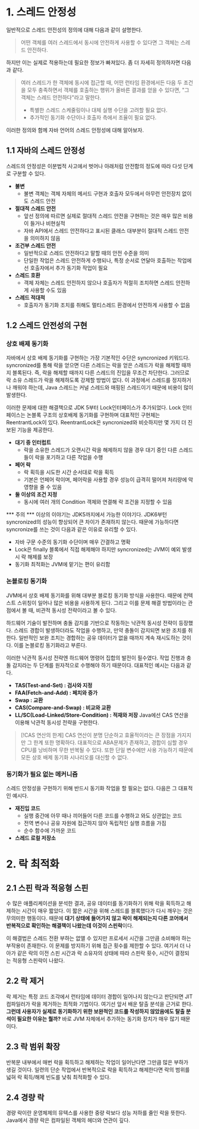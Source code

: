 # 1. 스레드 안정성
일반적으로 스레드 안전성의 정의에 대해 다음과 같이 설명한다.
> 어떤 객체를 여러 스레드에서 동시에 안전하게 사용할 수 있다면 그 객체는 스레드 안전하다.

하지만 이는 실제로 적용하는데 필요한 정보가 빠져있다. 좀 더 자세히 정의하자면 다음과 같다.
> 여러 스레드가 한 객체에 동시에 접근할 때, 어떤 런타임 환경에서든 다음 두 조건을 모두 충족하면서
> 객체를 호출하는 행위가 올바른 결과를 얻을 수 있다면, "그 객체는 스레드 안전하다"라고 말한다.
> - 특별한 스레드 스케줄링이나 대체 실행 수단을 고려할 필요 없다.
> - 추가적인 동기화 수단이나 호출자 측에서 조율이 필요 없다.

이러한 정의와 함께 자바 언어의 스레드 안정성에 대해 알아보자.
## 1.1 자바의 스레드 안정성
스레드의 안정성은 이분법적 사고에서 벗어나 아래처럼 안전함의 정도에 따라 다섯 단계로 구분할 수 있다.
- **불변**
	- 불변 객체는 객체 자체의 메서드 구현과 호출자 모두에서 아무런 안전장치 없이도 스레드 안전
- **절대적 스레드 안전**
	- 앞선 정의에 따르면 실제로 절대적 스레드 안전을 구현하는 것은 매우 많은 비용이 들거나 비현실적
	- 자바 API에서 스레드 안전하다고 표시된 클래스 대부분이 절대적 스레드 안전을 의미하지 않음
- **조건부 스레드 안전**
	- 일반적으로 스레드 안전하다고 말할 때의 안전 수준을 의미
	- 단일한 작업은 스레드 안전하게 수행되나, 특정 순서로 연달아 호출하는 작업에선 호출자에서 추가 동기화 작업이 필요
- **스레드 호환**
	- 객체 자체는 스레드 안전하지 않으나 호출자가 적절히 조치하면 스레드 안전하게 사용할 수도 있음 
- **스레드 적대적**
	- 호출자가 동기화 조치를 취해도 멀티스레드 환경에서 안전하게 사용할 수 없음

## 1.2 스레드 안전성의 구현
### 상호 배제 동기화
자바에서 상호 배제 동기화를 구현하는 가장 기본적인 수단은 syncronized 키워드다.
syncronized를 통해 락을 얻으면 다른 스레드는 락을 얻은 스레드가 락을 해제할 때까지 블록된다. 
즉, 락을 해제할 때까지 다른 스레드의 진입을 무조건 차단한다. 그러므로 락 소유 스레드가 락을 해제하도록 강제할 방법이 없다.
이 과정에서 스레드를 정지하거나 깨워야 하는데, Java 스레드는 커널 스레드와 매핑된 스레드이기 때문에 비용이 많이 발생한다. 

이러한 문제에 대한 해결책으로 JDK 5부터 Lock인터페이스가 추가되었다.
Lock 인터페이스는 논블록 구조의 상호배제 동기화를 구현하며 대표적인 구현체는 ReentrantLock이 있다.
ReentrantLock은 syncronized와 비슷하지만 몇 가지 더 진보된 기능을 제공한다.
- **대기 중 인터럽트**
	- 락을 소유한 스레드가 오랜시간 락을 해제하지 않을 경우 대기 중인 다른 스레드들이 락을 포기하고 다른 작업을 수행
- **페어 락**
	- 락 획득을 시도한 시간 순서대로 락을 획득
	- 기본은 언페어 락이며, 페어락을 사용할 경우 성능이 급격히 떨어져 처리량에 악영향을 줄 수 있음
- **둘 이상의 조건 지정**
	- 동시에 여러 개의 Condition 객체와 연결해 락 조건을 지정할 수 있음

*** 주의 ***
이상의 이야기는 JDK5까지에서 가능한 이야기다. JDK6부턴 syncronized의 성능이 향상되어 큰 차이가 존재하지 않는다.
때문에 가능하다면 syncronize를 쓰는 것이 다음과 같은 이유로 유리할 수 있다.
- 자바 구문 수준의 동기화 수단이며 매우 간결하고 명확
- Lock은 finally 블록에서 직접 해제해야 하지만 syncronized는 JVM이 예외 발생 시 락 해제를 보장
- 동기화 최적화는 JVM에 맡기는 편이 유리함
### 논블로킹 동기화
JVM에서 상호 배제 동기화를 위해 대부분 블로킹 동기화 방식을 사용한다.
때문에 컨텍스트 스위칭이 일어나 많은 비용을 사용하게 된다.
그리고 이를 문제 해결 방법이라는 관점에서 볼 때, 비관적 동시성 전략이라고 볼 수 있다.

하드웨어 기술이 발전하며 충돌 감지를 기반으로 작동하는 낙관적 동시성 전략이 등장했다.
스레드 경합이 발생하더라도 작업을 수행하고, 만약 충돌이 감지되면 보완 조치를 취한다.
일반적인 보완 조치는 경합하는 공유 데이터가 없을 때까지 계속 재시도하는 것이다. 
이를 논블로킹 동기화라고 부른다. 

이러한 낙관적 동시성 전략엔 하드웨어 명령어 집합의 발전이 필수였다.
작업 진행과 충돌 감지라는 두 단계를 원자적으로 수행해야 하기 때문이다. 
대표적인 예시는 다음과 같다.
- **TAS(Test-and-Set) : 검사와 지정**
- **FAA(Fetch-and-Add) : 페치와 증가**
- **Swap : 교환**
- **CAS(Compare-and-Swap) : 비교와 교환**
- **LL/SC(Load-Linked/Store-Condition) : 적재와 저장**
Java에선 CAS 연산을 이용해 낙관적 동시성 전략을 구현한다.
>[!CAS 연산의 한계]
>CAS 연산이 분명 단순하고 효율적이라는 큰 장점을 가지지만 그 한계 또한 명확하다.
>대표적으로 ABA문제가 존재하고, 경합이 심할 경우 CPU를 낭비하며 무한 반복될 수 있다.
>또한 단일 변수에만 사용 가능하기 때문에 모든 상호 배제 동기화 시나리오를 대신할 수 없다.

### 동기화가 필요 없는 메커니즘
스레드 안정성을 구현하기 위해 반드시 동기화 작업을 할 필요는 없다. 다음은 그 대표적인 예시다.
- **재진입 코드**
	- 실행 중간에 아무 때나 끼어들어 다른 코드를 수행하고 와도 상관없는 코드
	- 전역 변수나 공유 자원에 접근하지 않아 독립적인 실행 흐름을 가짐
	- 순수 함수에 가까운 코드
- **스레드 로컬 저장소**
# 2. 락 최적화
## 2.1 스핀 락과 적응형 스핀
수 많은 애플리케이션을 분석한 결과, 공유 데이터를 동기화하기 위해 락을 획득하고 해제하는 시간이 매우 짧았다.
이 짧은 시간을 위해 스레드를 블록했다가 다시 깨우는 것은 무의미한 행동이다.
때문에 **대기 상태에 들어가지 않고 락이 해제되는지 다른 코어에서 반복적으로 확인하는 해결책이 나왔는데 이것이 스핀락**이다. 

이 해결법은 스레드 전환 부하는 없앨 수 있지만 프로세서 시간을 그만큼 소비해야 하는 부작용이 존재한다.
이 문제를 방지하기 위해 접근 횟수를 제한할 수 있다.
여기서 더 나아가 같은 락의 이전 스핀 시간과 락 소유자의 상태에 따라 스핀락 횟수, 시간이 결정되는 적응형 스핀락이 나왔다. 

## 2.2 락 제거
락 제거는 특정 코드 조각에서 런타임에 데이터 경합이 일어나지 않는다고 판단되면 JIT 컴파일러가 락을 제거하는 최적화 기법이다.
여기선 앞서 배운 탈출 분석을 근거로 한다. 
**그런데 사용자가 실제로 동기화하기 위한 보완적인 코드를 작성하지 않았음에도 탈출 분석이 필요한 이유는 뭘까?**
바로 JVM 자체에서 추가하는 동기화 장치가 매우 많기 때문이다.

## 2.3 락 범위 확장
반복문 내부에서 매번 락을 획득하고 해제하는 작업이 일어난다면 그만큼 많은 부하가 생길 것이다. 
일련의 단순 작업에서 반복적으로 락을 획득하고 해제한다면 락의 범위를 넓혀 락 획득/해제 빈도를 낮춰 최적화할 수 있다. 

## 2.4 경량 락
경량 락이란 운영체제의 뮤텍스를 사용한 중량 락보다 성능 저하를 줄인 락을 뜻한다. 
Java에서 경량 락은 컴파일된 객체의 헤더와 연관이 깊다.